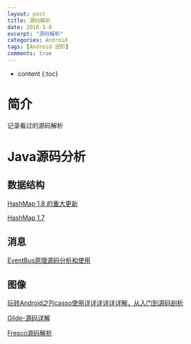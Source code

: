```yaml
---
layout: post
title: 源码解析 
date: 2018-3-8
excerpt: "源码解析"
categories: Android
tags: [Android 进阶]
comments: true
---
```



* content
{:toc}



# 简介

记录看过的源码解析


# Java源码分析

## 数据结构

[HashMap 1.8 的重大更新](http://blog.csdn.net/carson_ho/article/details/79373134?from=timeline#10006-weixin-1-52626-6b3bffd01fdde4900130bc5a2751b6d1)

[HashMap 1.7](http://blog.csdn.net/carson_ho/article/details/79373026)

## 消息

[EventBus原理源码分析和使用](http://blog.csdn.net/hua631150873/article/details/51377131)

## 图像

[玩转Android之Picasso使用详详详详详详解，从入门到源码剖析 ](http://blog.csdn.net/u012702547/article/details/52273918)
 
[Glide-源码详解](http://blog.csdn.net/yulyu/article/details/60331803)

[Fresco源码解析](http://blog.csdn.net/column/details/master-fresco.html)


